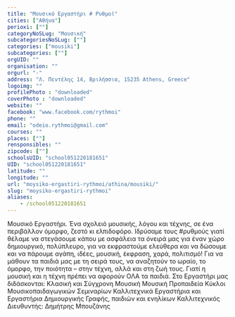 ```yaml
---
title: "Μουσικό Εργαστήρι # Ρυθμοί"
cities: ["Αθήνα"]
perioxi: [""]
categoryNoSLug: "Μουσική"
subcategoriesNoSLug: [""]
categories: ["mousiki"]
subcategories: [""]
orgUID: ""
organisation: ""
orgurl: "-"
address: "Λ. Πεντέλης 14, Βριλήσσια, 15235 Athens, Greece"
logoimg: ""
profilePhoto : "downloaded"
coverPhoto : "downloaded"
website: ""
facebook: "www.facebook.com/rythmoi"
phone: ""
email: "odeio.rythmoi@gmail.com"
courses: ""
places: [""]
rensponsibles: ""
zipcode: [""]
schoolsUID: "school051220181651"
UID: "school051220181651"
latitude: ""
longitude: ""
url: "moysiko-ergastiri-rythmoi/athina/mousiki/"
slug: "moysiko-ergastiri-rythmoi"
aliases:
    - /school051220181651
---
```





Μουσικό Εργαστήρι. Ένα σχολειό μουσικής, λόγου και τέχνης, σε ένα περιβάλλον όμορφο, ζεστό κι ελπιδοφόρο. Ιδρύσαμε τους #ρυθμούς γιατί θέλαμε να στεγάσουμε κάπου με ασφάλεια τα όνειρά μας για έναν χώρο δημιουργικό, πολύπλευρο, για να εκφραστούμε ελεύθερα και να δώσουμε και να πάρουμε αγάπη, ιδέες, μουσική, έκφραση, χαρά, πολιτισμό! Για να μάθουν τα παιδιά μας με τη σειρά τους, να αναζητούν το ωραίο, το όμορφο, την ποιότητα – στην τέχνη, αλλά και στη ζωή τους. Γιατί η μουσική και η τέχνη πρέπει να αφορούν ΟΛΑ τα παιδιά. Στο Εργαστήρι μας διδάσκονται: Κλασική και Σύγχρονη Μουσική Μουσική Προπαιδεία Κύκλοι Μουσικοπαιδαγωγικών Σεμιναρίων Καλλιτεχνικά Εργαστήρια και Εργαστήρια Δημιουργικής Γραφής, παιδιών και ενηλίκων Καλλιτεχνικός Διευθυντής: Δημήτρης Μπουζάνης